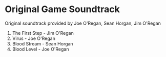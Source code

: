 # Original Game Soundtrack
Original soundtrack provided by Joe O'Regan, Sean Horgan, Jim O'Regan
1. The First Step - Jim O'Regan
2. Virus - Joe O'Regan
3. Blood Stream - Sean Horgan
4. Blood Level - Joe O'Regan
